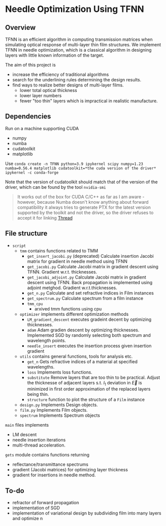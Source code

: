 # Needle Optimization Using TFNN

## Overview

TFNN is an efficient algorithm in computing transmission matrices when simulating optical response of multi-layer thin film structures.
We implement TFNN in needle optimization, which is a classical algorithm in designing layers with little known information of the target.

The aim of this project is

- increase the efficiency of traditional algorithms
- search for the underlining rules determining the design results.
- find ways to realize better designs of multi-layer films.
  - lower total optical thickness
  - lower layer numbers
  - fewer "too thin" layers which is impractical in realistic manufacture.

## Dependencies

Run on a machine supporting CUDA

- numpy
- numba
- cudatoolkit
- matplotlib

Use `conda create -n TFNN python=3.9 ipykernel scipy numpy=1.23 numba=0.56.4 matplotlib cudatoolkit=*the cuda version of the driver* ipykernel -c conda-forge`

Note that the version of cudatoolkit should match that of the version of the driver, which can be found by the tool `nvidia-smi`

> It works out of the box for CUDA C/C++ as far as I am aware - however, because Numba doesn't know anything about forward compatibility it always tries to generate PTX for the latest version supported by the toolkit and not the driver, so the driver refuses to accept it for linking [Thread](https://github.com/numba/numba/issues/7006)

## File structure

- `script`
  - `tmm` contains functions related to TMM
    - `get_insert_jacobi.py` (deprecated) Calculate insertion Jacobi matrix for gradient in needle method using TFNN
    - `get_jacobi.py` Calculate Jacobi matrix in gradient descent using TFNN. Gradient w.r.t. thicknesses.
    - `get_jacobi_adjoint.py` Calculate Jacobi matrix in gradient descent using TFNN. Back propagation is implemented using adjoint metghod. Gradient w.r.t.thicknesses.
    - `get_n.py` Calculate and set refractive indices in Film instances
    - `get_spectrum.py` Calculate spectrum from a film instance
    - `tmm_cpu`
      - arxived tmm functions using cpu
  - `optimizer` implements different optimization methods
    - `LM_gradient_descent` executes gradeint decent by optimizing thicknesses.
    - `adam` Adam gradien descent by optimizing thicknesses. Implemented SGD by randomly selecting both spectrum and wavelength points.
    - `needle_insert` executes the insertion process given insertion gradient
  - `utils` contains general functions, tools for analysis etc.
    - `get_n` Gets refractive indices of a material at specified wavelengths.
    - `loss` Implements loss functions. 
    - `substitute` Remove layers that are too thin to be practical. Adjust the thicknesse of adjacent layers s.t. $l_1$ deviation in $\vec{E}$ is minimized in first order approximation of the replaced layers being thin. 
    - `structure` function to plot the structure of a `Film` instance
  - `design.py` Implements Design objects.
  - `film.py` Implements Film objects.
  - `spectrum` Implements Spectrum objects
  
`main` files implements

- LM descent
- needle insertion iterations
- multi-thread acceleration.

`gets` module contains functions returning

- reflectance/transmittance spectrums
- gradient (Jacobi matrices) for optimizing layer thickness
- gradient for insertions in needle method.

## To-do
- refractor of forward propagation
- implementation of SGD
- implementation of variational design by subdividing film into many layers and optimize n
